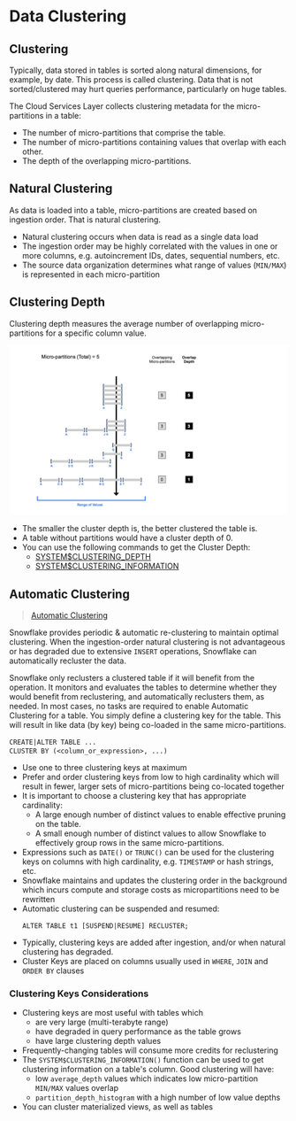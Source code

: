 # Data Clustering #

## Clustering ##
Typically, data stored in tables is sorted along natural dimensions, for example, by date. This process is called clustering.  Data that is not sorted/clustered may hurt queries performance, particularly on huge tables.

The Cloud Services Layer collects clustering metadata for the micro-partitions in a table:
* The number of micro-partitions that comprise the table.
* The number of micro-partitions containing values that overlap with each other.
* The depth of the overlapping micro-partitions.

## Natural Clustering ##
As data is loaded into a table, micro-partitions are created based on ingestion order. That is natural clustering.
  * Natural clustering occurs when data is read as a single data load
  * The ingestion order may be highly correlated with the values in one or more columns, e.g. autoincrement IDs, dates, sequential numbers, etc.
  * The source data organization determines what range of values (`MIN/MAX`) is represented in each micro-partition

## Clustering Depth ##
Clustering depth measures the average number of overlapping micro-partitions for a specific column value.

![](../images/ClusteringDepth.png)

* The smaller the cluster depth is, the better clustered the table is.
* A table without partitions would have a cluster depth of 0.
* You can use the following commands to get the Cluster Depth:
  * [SYSTEM$CLUSTERING_DEPTH](https://docs.snowflake.com/en/sql-reference/functions/system_clustering_depth.html)
  * [SYSTEM$CLUSTERING_INFORMATION](https://docs.snowflake.com/en/sql-reference/functions/system_clustering_information.html)

## Automatic Clustering ##
> [Automatic Clustering](https://docs.snowflake.com/en/user-guide/tables-auto-reclustering.html)

Snowflake provides periodic & automatic re-clustering to maintain optimal clustering. When the ingestion-order natural clustering is not advantageous or has degraded due to extensive `INSERT` operations, Snowflake can automatically recluster the data.

Snowflake only reclusters a clustered table if it will benefit from the operation. It monitors and evaluates the tables to determine whether they would benefit from reclustering, and automatically reclusters them, as needed. In most cases, no tasks are required to enable Automatic Clustering for a table. You simply define a clustering key for the table. This will result in like data (by key) being co-loaded in the same micro-partitions.

```iso92-sql
CREATE|ALTER TABLE ...
CLUSTER BY (<column_or_expression>, ...)
```
* Use one to three clustering keys at maximum
* Prefer and order clustering keys from low to high cardinality which will result in fewer, larger sets of micro-partitions being co-located together
* It is important to choose a clustering key that has appropriate cardinality:
  * A large enough number of distinct values to enable effective pruning on the table.
  * A small enough number of distinct values to allow Snowflake to effectively group rows in the same micro-partitions.
* Expressions such as `DATE()` or `TRUNC()` can be used for the clustering keys on columns with high cardinality, e.g. `TIMESTAMP` or hash strings, etc.
* Snowflake maintains and updates the clustering order in the background which incurs compute and storage costs as micropartitions need to be rewritten
* Automatic clustering can be suspended and resumed:
  ```iso92-sql
  ALTER TABLE t1 [SUSPEND|RESUME] RECLUSTER;
  ```
* Typically, clustering keys are added after ingestion, and/or when natural clustering has degraded.
* Cluster Keys are placed on columns usually used in `WHERE`, `JOIN` and `ORDER BY` clauses

### Clustering Keys Considerations ###
* Clustering keys are most useful with tables which
  * are very large (multi-terabyte range)
  * have degraded in query performance as the table grows
  * have large clustering depth values
* Frequently-changing tables will consume more credits for reclustering
* The `SYSTEM$CLUSTERING_INFORMATION()` function can be used to get clustering information on a table's column. Good clustering will have:
  * low `average_depth` values which indicates low micro-partition `MIN/MAX` values overlap
  * `partition_depth_histogram` with a high number of low value depths
* You can cluster materialized views, as well as tables
